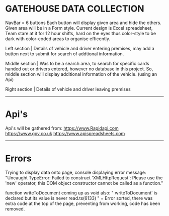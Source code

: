 # GATEHOUSE DATA COLLECTION

NavBar = 6 buttons
Each button will display given area and hide the others.
Given area will be in a Form style.
Current design is Excel spreadsheet, Team stare at it for 12 hour shifts, hard on the eyes thus color-style to be dark with color-coded areas to organise efficently.

Left section | Details of vehicle and driver entering premises, may add a button next to submit for search of addtional information.

Middle section | Was to be a search area, to search for specific cards handed out or drivers entered, however no database in this project. So, middle section will display additional information of the vehicle. (using an Api)

Right section | Details of vehicle and driver leaving premises

---------------------------------------------------------------------------------------------------------------
# Api's 
Api's will be gathered from:
https://www.Rapidapi.com
https://www.gov.co.uk
https://www.apispreadsheets.com

---------------------------------------------------------------------------------------------------------------
# Errors
Trying to display data onto page, console displaying error message: 
"Uncaught TypeError: Failed to construct 'XMLHttpRequest': Please use the 'new' operator, this DOM object constructor cannot be called as a function."

function writeToDocument coming up as void also:
" writeToDocument' is declared but its value is never read.ts(6133) " 
= Error sorted, there was extra code at the top of the page, preventing from working, code has been removed.

